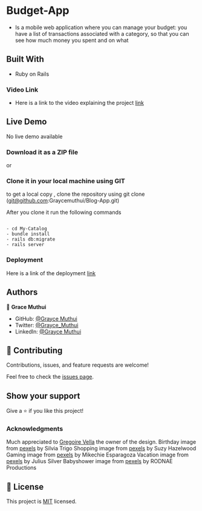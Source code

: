 # Budget-App

- Is a mobile web application where you can manage your budget: you have a list of transactions associated with a category, so that you can see how much money you spent and on what

## Built With

- Ruby on Rails

### Video Link
- Here is a link to the video explaining the project [link](https://www.loom.com/share/bcb5bbd8f88848afb995e0b694c26583)

## Live Demo

No live demo available

### Download it as a ZIP file

or

### Clone it in your local machine using GIT

to get a local copy , clone the repository using git clone
(git@github.com:Graycemuthui/Blog-App.git)

After you clone it run the following commands

```running the app

- cd My-Catalog
- bundle install
- rails db:migrate
- rails server

```
### Deployment 
Here is a link of the deployment [link](https://geegee-budget-app.herokuapp.com/)

## Authors

👤 **Grace Muthui**

- GitHub: [@Grayce Muthui](https://github.com/Graycemuthui)
- Twitter: [@Grayce_Muthui](https://twitter.com/Grayce_Muthui)
- LinkedIn: [@Grayce Muthui](http://www.linkedin.com/in/grayce-muthui-a17294226)

## 🤝 Contributing

Contributions, issues, and feature requests are welcome!

Feel free to check the [issues page](https://github.com/Graycemuthui/Blog-App/issues).

## Show your support

Give a ⭐️ if you like this project!

### Acknowledgments

Much appreciated to [Gregoire Vella](https://www.behance.net/gregoirevella) the owner of the design.
Birthday image from [pexels](https://www.pexels.com/photo/cakes-on-table-1857157/) by Silvia Trigo
Shopping image from [pexels](https://www.pexels.com/photo/assorted-cosmetic-lot-2536965/) by Suzy Hazelwood
Gaming image from [pexels](https://www.pexels.com/photo/people-inside-building-1601774/) by Mikechie Esparagoza
Vacation image from [pexels](https://www.pexels.com/photo/cottages-in-the-middle-of-beach-753626/) by Julius Silver
Babyshower image from [pexels](https://www.pexels.com/photo/gift-bags-at-a-baby-shower-party-9214972/) by RODNAE Productions

## 📝 License

This project is [MIT](https://github.com/Graycemuthui/Blog-App/blob/dev/LICENSE) licensed.
